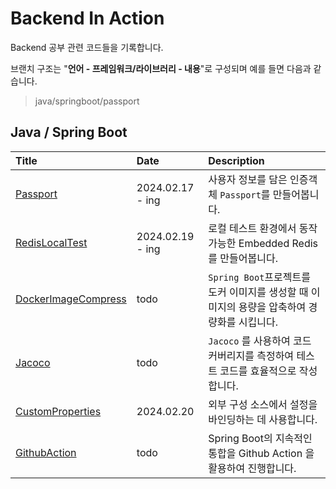 # Backend In Action

Backend 공부 관련 코드들을 기록합니다.

브랜치 구조는 "**언어 - 프레임워크/라이브러리 - 내용**"로 구성되며 예를 들면 다음과 같습니다.

> java/springboot/passport

## Java / Spring Boot

| Title                                                                                                     | Date             | Description                                               |
|:----------------------------------------------------------------------------------------------------------|:-----------------|:----------------------------------------------------------|
| [Passport](https://github.com/KIMSEI1124/backend_in_action/tree/java/springboot/passport)                 | 2024.02.17 - ing | 사용자 정보를 담은 인증객체 `Passport`를 만들어봅니다.                       |
| [RedisLocalTest]()                                                                                        | 2024.02.19 - ing | 로컬 테스트 환경에서 동작 가능한 Embedded Redis 를 만들어봅니다.               |
| [DockerImageCompress]()                                                                                   | todo             | `Spring Boot`프로젝트를 도커 이미지를 생성할 때 이미지의 용량을 압축하여 경량화를 시킵니다. |
| [Jacoco]()                                                                                                | todo             | `Jacoco` 를 사용하여 코드 커버리지를 측정하여 테스트 코드를 효율적으로 작성합니다.        |
| [CustomProperties](https://github.com/KIMSEI1124/backend_in_action/tree/java/springboot/customproperties) | 2024.02.20       | 외부 구성 소스에서 설정을 바인딩하는 데 사용합니다.                             |
| [GithubAction]()                                                                                          | todo             | Spring Boot의 지속적인 통합을 Github Action 을 활용하여 진행합니다.         |